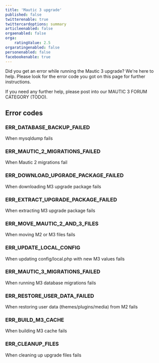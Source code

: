 ```yaml
---
title: 'Mautic 3 upgrade'
published: false
twitterenable: true
twittercardoptions: summary
articleenabled: false
orgaenabled: false
orga:
    ratingValue: 2.5
orgaratingenabled: false
personenabled: false
facebookenable: true
---
```


Did you get an error while running the Mautic 3 upgrade? We're here to help. Please look for the error code you got on this page for further instructions.

If you need any further help, please post into our MAUTIC 3 FORUM CATEGORY (TODO).

## Error codes

### ERR_DATABASE_BACKUP_FAILED
When mysqldump fails

### ERR_MAUTIC_2_MIGRATIONS_FAILED
When Mautic 2 migrations fail

### ERR_DOWNLOAD_UPGRADE_PACKAGE_FAILED
When downloading M3 upgrade package fails

### ERR_EXTRACT_UPGRADE_PACKAGE_FAILED
When extracting M3 upgrade package fails

### ERR_MOVE_MAUTIC_2_AND_3_FILES
When moving M2 or M3 files fails

### ERR_UPDATE_LOCAL_CONFIG
When updating config/local.php with new M3 values fails

### ERR_MAUTIC_3_MIGRATIONS_FAILED
When running M3 database migrations fails

### ERR_RESTORE_USER_DATA_FAILED
When restoring user data (themes/plugins/media) from M2 fails

### ERR_BUILD_M3_CACHE
When building M3 cache fails

### ERR_CLEANUP_FILES
When cleaning up upgrade files fails
